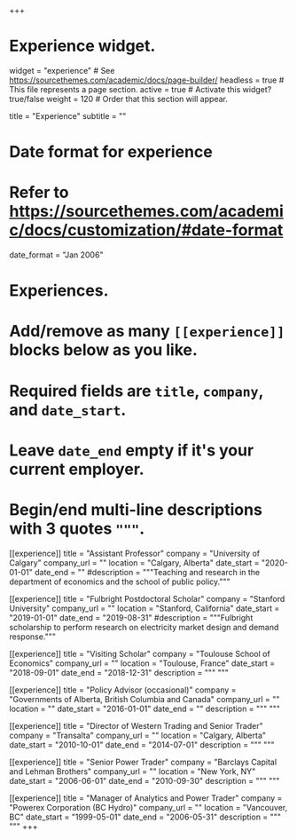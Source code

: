 +++
# Experience widget.
widget = "experience"  # See https://sourcethemes.com/academic/docs/page-builder/
headless = true  # This file represents a page section.
active = true  # Activate this widget? true/false
weight = 120  # Order that this section will appear.

title = "Experience"
subtitle = ""

# Date format for experience
#   Refer to https://sourcethemes.com/academic/docs/customization/#date-format
date_format = "Jan 2006"

# Experiences.
#   Add/remove as many `[[experience]]` blocks below as you like.
#   Required fields are `title`, `company`, and `date_start`.
#   Leave `date_end` empty if it's your current employer.
#   Begin/end multi-line descriptions with 3 quotes `"""`.
[[experience]]
  title = "Assistant Professor"
  company = "University of Calgary"
  company_url = ""
  location = "Calgary, Alberta"
  date_start = "2020-01-01"
  date_end = ""
  #description = """Teaching and research in the department of economics and the school of public policy."""

[[experience]]
  title = "Fulbright Postdoctoral Scholar"
  company = "Stanford University"
  company_url = ""
  location = "Stanford, California"
  date_start = "2019-01-01"
  date_end = "2019-08-31"
  #description = """Fulbright scholarship to perform research on electricity market design and demand response."""

[[experience]]
  title = "Visiting Scholar"
  company = "Toulouse School of Economics"
  company_url = ""
  location = "Toulouse, France"
  date_start = "2018-09-01"
  date_end = "2018-12-31"
  description = """
  """
  
[[experience]]
  title = "Policy Advisor (occasional)"
  company = "Governments of Alberta, British Columbia and Canada"
  company_url = ""
  location = ""
  date_start = "2016-01-01"
  date_end = ""
  description = """
  """
  
[[experience]]
  title = "Director of Western Trading and Senior Trader"
  company = "Transalta"
  company_url = ""
  location = "Calgary, Alberta"
  date_start = "2010-10-01"
  date_end = "2014-07-01"
  description = """
  """
  
[[experience]]
  title = "Senior Power Trader"
  company = "Barclays Capital and Lehman Brothers"
  company_url = ""
  location = "New York, NY"
  date_start = "2006-06-01"
  date_end = "2010-09-30"
  description = """
  """
  
[[experience]]
  title = "Manager of Analytics and Power Trader"
  company = "Powerex Corporation (BC Hydro)"
  company_url = ""
  location = "Vancouver, BC"
  date_start = "1999-05-01"
  date_end = "2006-05-31"
  description = """
  """
+++
